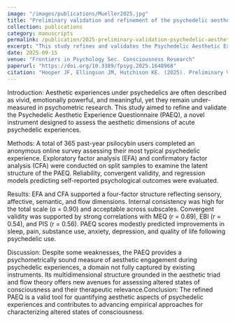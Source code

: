 ```yaml
---
image: "/images/publications/Mueller2025.jpg"
title: "Preliminary validation and refinement of the psychedelic aesthetic experience questionnaire"
collection: publications
category: manuscripts
permalink: /publication/2025-preliminary-validation-psychedelic-aesthetic-experience
excerpt: "This study refines and validates the Psychedelic Aesthetic Experience Questionnaire, a tool designed to measure the aesthetic qualities of psychedelic experiences."
date: 2025-09-15
venue: "Frontiers in Psychology Sec. Consciousness Research"
paperurl: "https://doi.org/10.3389/fpsyg.2025.1648968"
citation: "Hooper JF, Ellingson JM, Hutchison KE. (2025). Preliminary Validation and Refinement of the Psychedelic Aesthetic Experience Questionnaire. <i>Frontiers in Psychology</i>."
---
```


Introduction: Aesthetic experiences under psychedelics are often described as vivid, emotionally powerful, and meaningful, yet they remain under-measured in psychometric research. This study aimed to refine and validate the Psychedelic Aesthetic Experience Questionnaire (PAEQ), a novel instrument designed to assess the aesthetic dimensions of acute psychedelic experiences.

Methods: A total of 365 past-year psilocybin users completed an anonymous online survey assessing their most typical psychedelic experience. Exploratory factor analysis (EFA) and confirmatory factor analysis (CFA) were conducted on split samples to examine the latent structure of the PAEQ. Reliability, convergent validity, and regression models predicting self-reported psychological outcomes were evaluated.

Results: EFA and CFA supported a four-factor structure reflecting sensory, affective, semantic, and flow dimensions. Internal consistency was high for the total scale (α = 0.90) and acceptable across subscales. Convergent validity was supported by strong correlations with MEQ (r = 0.69), EBI (r = 0.54), and PIS (r = 0.56). PAEQ scores modestly predicted improvements in sleep, pain, substance use, anxiety, depression, and quality of life following psychedelic use.

Discussion: Despite some weaknesses, the PAEQ provides a psychometrically sound measure of aesthetic engagement during psychedelic experiences, a domain not fully captured by existing instruments. Its multidimensional structure grounded in the aesthetic triad and flow theory offers new avenues for assessing altered states of consciousness and their therapeutic relevance.Conclusion: The refined PAEQ is a valid tool for quantifying aesthetic aspects of psychedelic experiences and contributes to advancing empirical approaches for characterizing altered states of consciousness.
